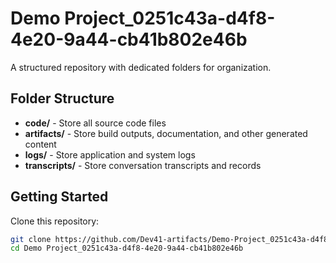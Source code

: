 # Demo Project_0251c43a-d4f8-4e20-9a44-cb41b802e46b
A structured repository with dedicated folders for organization.

## Folder Structure

- **code/** - Store all source code files
- **artifacts/** - Store build outputs, documentation, and other generated content
- **logs/** - Store application and system logs
- **transcripts/** - Store conversation transcripts and records

## Getting Started

Clone this repository:
```bash
git clone https://github.com/Dev41-artifacts/Demo-Project_0251c43a-d4f8-4e20-9a44-cb41b802e46b
cd Demo Project_0251c43a-d4f8-4e20-9a44-cb41b802e46b
```
